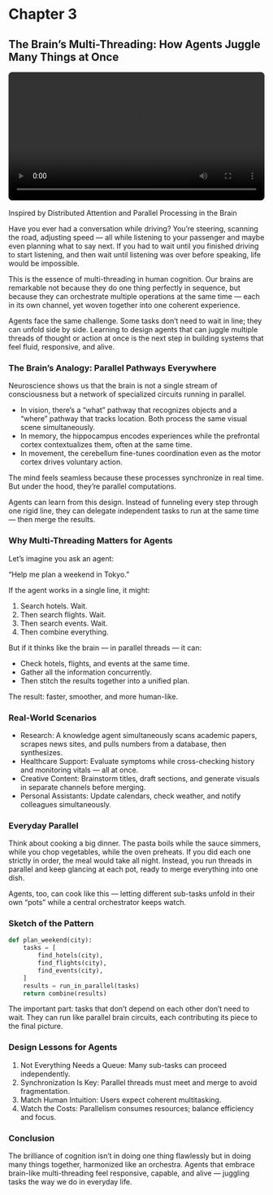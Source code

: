 # Chapter 3

## The Brain’s Multi-Threading: How Agents Juggle Many Things at Once

<div style="margin: 1rem 0;">
  <video controls playsinline preload="metadata" style="width:100%;max-width:960px;border-radius:8px;background:#000;">
    <source src="Brain_s_Multi-Threading.mp4" type="video/mp4">
    Your browser does not support the video tag. You can
    <a href="Brain_s_Multi-Threading.mp4">download the MP4</a>.
  </video>
</div>

Inspired by Distributed Attention and Parallel Processing in the Brain

Have you ever had a conversation while driving? You’re steering, scanning the road, adjusting speed — all while listening to your passenger and maybe even planning what to say next. If you had to wait until you finished driving to start listening, and then wait until listening was over before speaking, life would be impossible.

This is the essence of multi-threading in human cognition. Our brains are remarkable not because they do one thing perfectly in sequence, but because they can orchestrate multiple operations at the same time — each in its own channel, yet woven together into one coherent experience.

Agents face the same challenge. Some tasks don’t need to wait in line; they can unfold side by side. Learning to design agents that can juggle multiple threads of thought or action at once is the next step in building systems that feel fluid, responsive, and alive.

### The Brain’s Analogy: Parallel Pathways Everywhere

Neuroscience shows us that the brain is not a single stream of consciousness but a network of specialized circuits running in parallel.

- In vision, there’s a “what” pathway that recognizes objects and a “where” pathway that tracks location. Both process the same visual scene simultaneously.
- In memory, the hippocampus encodes experiences while the prefrontal cortex contextualizes them, often at the same time.
- In movement, the cerebellum fine-tunes coordination even as the motor cortex drives voluntary action.

The mind feels seamless because these processes synchronize in real time. But under the hood, they’re parallel computations.

Agents can learn from this design. Instead of funneling every step through one rigid line, they can delegate independent tasks to run at the same time — then merge the results.

### Why Multi-Threading Matters for Agents

Let’s imagine you ask an agent:

“Help me plan a weekend in Tokyo.”

If the agent works in a single line, it might:

1. Search hotels. Wait.
2. Then search flights. Wait.
3. Then search events. Wait.
4. Then combine everything.

But if it thinks like the brain — in parallel threads — it can:

- Check hotels, flights, and events at the same time.
- Gather all the information concurrently.
- Then stitch the results together into a unified plan.

The result: faster, smoother, and more human-like.

### Real-World Scenarios

- Research: A knowledge agent simultaneously scans academic papers, scrapes news sites, and pulls numbers from a database, then synthesizes.
- Healthcare Support: Evaluate symptoms while cross-checking history and monitoring vitals — all at once.
- Creative Content: Brainstorm titles, draft sections, and generate visuals in separate channels before merging.
- Personal Assistants: Update calendars, check weather, and notify colleagues simultaneously.

### Everyday Parallel

Think about cooking a big dinner. The pasta boils while the sauce simmers, while you chop vegetables, while the oven preheats. If you did each one strictly in order, the meal would take all night. Instead, you run threads in parallel and keep glancing at each pot, ready to merge everything into one dish.

Agents, too, can cook like this — letting different sub-tasks unfold in their own “pots” while a central orchestrator keeps watch.

### Sketch of the Pattern

```python
def plan_weekend(city):
    tasks = [
        find_hotels(city),
        find_flights(city),
        find_events(city),
    ]
    results = run_in_parallel(tasks)
    return combine(results)
```

The important part: tasks that don’t depend on each other don’t need to wait. They can run like parallel brain circuits, each contributing its piece to the final picture.

### Design Lessons for Agents

1. Not Everything Needs a Queue: Many sub-tasks can proceed independently.
2. Synchronization Is Key: Parallel threads must meet and merge to avoid fragmentation.
3. Match Human Intuition: Users expect coherent multitasking.
4. Watch the Costs: Parallelism consumes resources; balance efficiency and focus.

### Conclusion

The brilliance of cognition isn’t in doing one thing flawlessly but in doing many things together, harmonized like an orchestra. Agents that embrace brain-like multi-threading feel responsive, capable, and alive — juggling tasks the way we do in everyday life.
